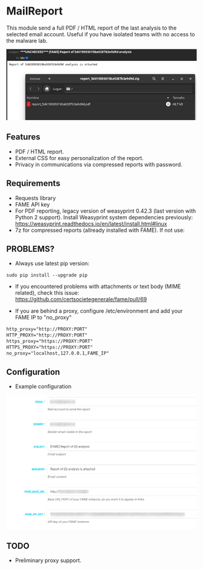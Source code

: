 # MailReport

This module send a full PDF / HTML report of the last analysis to the selected email account. Useful if you have isolated teams with no access to the malware lab.

![MailReport](img/mailreport_message.png)

## Features

- PDF / HTML report.
- External CSS for easy personalization of the report.
- Privacy in communications via compressed reports with password.

## Requirements

- Requests library
- FAME API key
- For PDF reporting, legacy version of weasyprint 0.42.3 (last version with Python 2 support).
Install Weasyprint system dependencies previously:
https://weasyprint.readthedocs.io/en/latest/install.html#linux
- 7z for compressed reports (allready installed with FAME). If not use:

## PROBLEMS?

- Always use latest pip version:
```
sudo pip install --upgrade pip
```
- If you encountered problems with attachments or text body (MIME related), check this issue:
https://github.com/certsocietegenerale/fame/pull/69

- If you are behind a proxy, configure /etc/environment and add your FAME IP to "no_proxy"
```
http_proxy="http://PROXY:PORT"
HTTP_PROXY="http://PROXY:PORT"
https_proxy="https://PROXY:PORT"
HTTPS_PROXY="https://PROXY:PORT"
no_proxy="localhost,127.0.0.1,FAME_IP"

```

## Configuration

- Example configuration

![MailReport](img/mailreport_config.png)

## TODO

- Preliminary proxy support.

